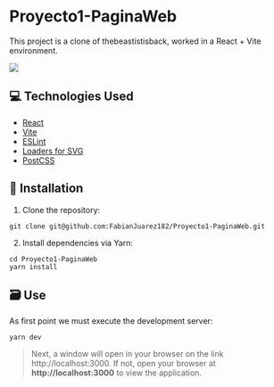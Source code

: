 # Proyecto1-PaginaWeb
This project is a clone of thebeastistisback, worked in a React + Vite environment.

<img src="//cdn.shopify.com/s/files/1/0002/1915/2443/files/tbib_logo_150x150_99018b68-25df-497a-b5ec-c180a2b20fdf_150x150.png?v=1613528790" sizes="150px">

## :computer: Technologies Used
* [React](https://es.react.dev/learn)
* [Vite](https://vitejs.dev/guide/)
* [ESLint](https://eslint.org/docs/latest/)
* [Loaders for SVG](https://dev.to/cassidoo/importing-svg-files-as-react-components-with-vite-l3n)
* [PostCSS](https://postcss.org/docs/)

## :notebook_with_decorative_cover: Installation

1. Clone the repository:
```
git clone git@github.com:FabianJuarez182/Proyecto1-PaginaWeb.git
```
2. Install dependencies via Yarn:
```
cd Proyecto1-PaginaWeb
yarn install
```

## :card_file_box: Use
As first point we must execute the development server:
```
yarn dev
```
> Next, a window will open in your browser on the link http://localhost:3000. If not, open your browser at **http://localhost:3000** to view the application.
